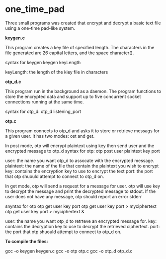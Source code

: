 # one_time_pad

Three small programs was created that encrypt and decrypt a basic text file using a one-time pad-like system. 

**keygen.c**

This program creates a key file of specified length. The characters in the file generated are 26 capital letters, and the space character().

syntax for keygen
keygen keyLength

keyLength: the length of the kiey file in characters


**otp_d.c**

This program run in the background as a daemon. The program functions to store the encrypted data and support up to five concurrent socket connections running at the same time.

syntax for otp_d:
otp_d listening_port


**otp.c**

This program connects to otp_d and asks it to store or retrieve messags for a given user. It has two modes: ost and get.

In post mode, otp will encrypt plaintext using key then send user and the encrypted message to otp_d
syntax for otp:
otp post user plaintext key port

user: the name you want otp_d to assocate with the encrypted message.
plaintext: the name of the file that contain the plaintext you wish to encrypt
key: contains the encryption key to use to encrypt the text
port: the port that otp shuould attempt to connect to otp_d on.

In get mode, otp will send a request for a message for user. otp will use key to decrypt the message and print the decrypted message to stdout.
If the user does not have any message, otp should report an error stderr

snyntax for otp
otp get user key port
otp get user key port > myciphertext
otp get user key port > myciphertext &

user: the name you want otp_d to retrteve an encrypted message for.
key: contains the decryption key to use to decrypt the retrieved ciphertext.
port: the port that otp shuould attempt to connect to otp_d on.

**To compile the files:**

gcc -o keygen keygen.c
gcc -o otp otp.c
gcc -o otp_d otp_d.c
